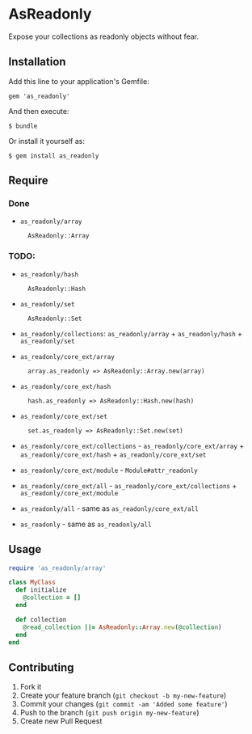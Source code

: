 # AsReadonly

Expose your collections as readonly objects without fear.

## Installation

Add this line to your application's Gemfile:

    gem 'as_readonly'

And then execute:

    $ bundle

Or install it yourself as:

    $ gem install as_readonly

## Require

### Done

* `as_readonly/array`

        AsReadonly::Array

### TODO:

* `as_readonly/hash`

        AsReadonly::Hash

* `as_readonly/set`

        AsReadonly::Set

* `as_readonly/collections`: `as_readonly/array` + `as_readonly/hash` + `as_readonly/set`
* `as_readonly/core_ext/array`

        array.as_readonly => AsReadonly::Array.new(array)

* `as_readonly/core_ext/hash`

        hash.as_readonly => AsReadonly::Hash.new(hash)

* `as_readonly/core_ext/set`

        set.as_readonly => AsReadonly::Set.new(set)

* `as_readonly/core_ext/collections` - `as_readonly/core_ext/array` + `as_readonly/core_ext/hash` + `as_readonly/core_ext/set`
* `as_readonly/core_ext/module` - `Module#attr_readonly`
* `as_readonly/core_ext/all` -  `as_readonly/core_ext/collections` + `as_readonly/core_ext/module`
* `as_readonly/all` - same as `as_readonly/core_ext/all`
* `as_readonly` - same as `as_readonly/all`


## Usage

```ruby
require 'as_readonly/array'

class MyClass
  def initialize
    @collection = []
  end

  def collection
    @read_collection ||= AsReadonly::Array.new(@collection)
  end
end
```

## Contributing

1. Fork it
2. Create your feature branch (`git checkout -b my-new-feature`)
3. Commit your changes (`git commit -am 'Added some feature'`)
4. Push to the branch (`git push origin my-new-feature`)
5. Create new Pull Request
